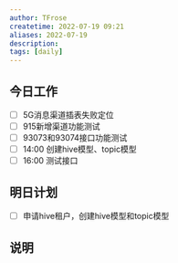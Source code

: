 ```yaml
---
author: TFrose
createtime: 2022-07-19 09:21
aliases: 2022-07-19
description:
tags: [daily]
---
```



## 今日工作
- [ ] 5G消息渠道插表失败定位
- [ ] 915新增渠道功能测试
- [ ] 93073和93074接口功能测试
- [ ] 14:00 创建hive模型、topic模型
- [ ] 16:00 测试接口

## 明日计划
- [ ] 申请hive租户，创建hive模型和topic模型

## 说明
